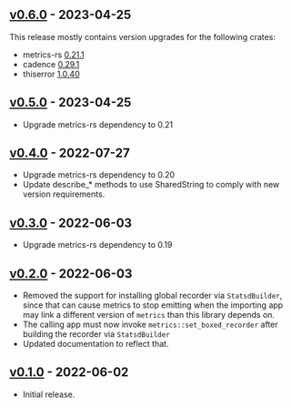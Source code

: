 ## [v0.6.0](https://github.com/github/metrics-exporter-statsd/tree/0.6.0) - 2023-04-25

This release mostly contains version upgrades for the following crates:

*  metrics-rs [0.21.1](https://github.com/github/metrics-exporter-statsd/pull/29)
*  cadence    [0.29.1](https://github.com/github/metrics-exporter-statsd/pull/28)
*  thiserror  [1.0.40](https://github.com/github/metrics-exporter-statsd/pull/25)

## [v0.5.0](https://github.com/github/metrics-exporter-statsd/tree/0.5.0) - 2023-04-25

* Upgrade metrics-rs dependency to 0.21

## [v0.4.0](https://github.com/github/metrics-exporter-statsd/tree/0.4.0) - 2022-07-27

* Upgrade metrics-rs dependency to 0.20
* Update describe_* methods to use SharedString to comply with new version requirements.

## [v0.3.0](https://github.com/github/metrics-exporter-statsd/tree/0.3.0) - 2022-06-03

* Upgrade metrics-rs dependency to 0.19

## [v0.2.0](https://github.com/github/metrics-exporter-statsd/tree/0.2.0) - 2022-06-03

* Removed the support for installing global recorder via `StatsdBuilder`, since that can cause metrics to stop emitting when the importing app may
  link a different version of `metrics` than this library depends on.
* The calling app must now invoke `metrics::set_boxed_recorder` after building the recorder via `StatsdBuilder`
* Updated documentation to reflect that. 

## [v0.1.0](https://github.com/github/metrics-exporter-statsd/tree/0.1.0) - 2022-06-02

* Initial release.
